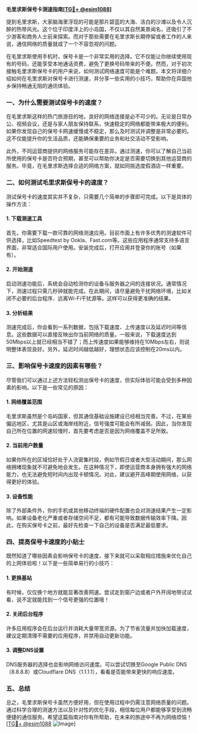 **毛里求斯保号卡测速指南[[TG💪+ @esim1088](https://t.me/s/esim1088)]**

提到毛里求斯，大家脑海里浮现的可能是那片碧蓝的大海、洁白的沙滩以及令人沉醉的热带风光。这个位于印度洋上的小岛国，不仅以其自然美景闻名，还吸引了不少游客和商务人士前来探索。而对于那些需要在毛里求斯长期停留或者工作的人来说，通信网络的质量就成了一个不容忽视的问题。

在毛里求斯使用手机时，保号卡是一个非常实用的选择。它不仅能让你继续使用现有的号码，还能享受本地通话资费，避免了更换号码带来的不便。然而，对于初次接触毛里求斯保号卡的用户来说，如何测试网络速度可能是个难题。本文将详细介绍如何在毛里求斯对保号卡进行测速，并分享一些实用的小技巧，帮助你在异国他乡保持畅通无阻的通讯体验。

### 一、为什么需要测试保号卡的速度？

在毛里求斯这样的热门旅游目的地，良好的网络连接是必不可少的。无论是日常办公、视频会议，还是与家人朋友保持联系，快速稳定的网络都能带来极大的便利。如果你发现自己的保号卡网速缓慢或不稳定，那么及时测试并调整是非常必要的。这不仅能提升你的生活品质，还能确保重要的业务和社交活动不受影响。

此外，不同运营商提供的网络服务可能存在差异。通过测速，你可以了解自己当前所使用的保号卡是否符合预期，甚至可以帮助你决定是否需要切换到其他运营商的服务。毕竟，在毛里求斯选择合适的网络方案，就如同挑选度假酒店一样重要。

### 二、如何测试毛里求斯保号卡的速度？

测试保号卡的速度其实并不复杂，只需要几个简单的步骤即可完成。以下是具体的操作方法：

#### 1. 下载测速工具

首先，你需要下载一款可靠的网络测速应用。目前市面上有许多优秀的测速软件可供选择，比如Speedtest by Ookla、Fast.com等。这些应用程序通常支持多语言界面，非常适合国际用户使用。安装完成后，打开应用并登录你的账号（如果有）。

#### 2. 开始测速

启动测速功能后，系统会自动检测你的设备与服务器之间的连接状况。通常情况下，测速过程只需几秒钟就能完成。在此期间，请尽量避免干扰网络环境，比如关闭不必要的后台程序、远离Wi-Fi干扰源等。这样可以获得更准确的结果。

#### 3. 分析结果

测速完成后，你会看到一系列数据，包括下载速度、上传速度以及延迟时间等信息。这些数据可以直接反映出你当前网络的质量。一般来说，下载速度达到50Mbps以上就已经相当不错了；而上传速度如果能够维持在10Mbps左右，则说明整体表现良好。另外，延迟时间越低越好，理想状态应该控制在20ms以内。

### 三、影响保号卡速度的因素有哪些？

尽管我们可以通过上述方法轻松测出保号卡的速度，但实际体验可能会受到多种因素的影响。以下是一些常见的原因：

#### 1. 网络覆盖范围

毛里求斯虽然是个岛屿国家，但其通信基础设施建设已经相当完善。不过，在某些偏远地区，尤其是山区或海岸线附近，信号强度可能会有所减弱。因此，当你发现自己所在位置的网速较慢时，首先要考虑是否是因为网络覆盖不足所致。

#### 2. 当前用户数量

如果你所在的区域恰好处于人流密集时段，例如节假日或者大型活动期间，那么网络拥堵现象就不可避免地会发生。在这种情况下，即使运营商本身拥有强大的网络能力，也无法避免短时间内出现卡顿情况。对此，建议避开高峰期使用网络，以获得更好的体验。

#### 3. 设备性能

除了外部条件外，你的手机或其他移动终端的硬件配置也会对测速结果产生一定影响。如果设备老化严重或者存储空间不足，都有可能导致数据传输效率下降。因此，在购买保号卡之前，最好先检查一下自己的设备是否满足最低要求。

### 四、提高保号卡速度的小贴士

既然知道了哪些因素会影响保号卡的速度，接下来就可以采取相应措施来优化自己的上网体验啦！以下是一些简单易行的小技巧：

#### 1. 更换基站

有时候，仅仅换个地方就能显著改善网速。尝试走到窗户边或者户外开阔地带试试看，说不定就能找到一个信号更强的位置哦！

#### 2. 关闭后台程序

许多应用程序会在后台运行并消耗大量带宽资源。为了节省流量并加快加载速度，建议定期清理不需要的应用程序，并禁用自动更新功能。

#### 3. 调整DNS设置

DNS服务器的选择也会影响网络访问速度。可以尝试切换至Google Public DNS（8.8.8.8）或Cloudflare DNS（1.1.1.1），看看是否能带来更快的响应速度。

### 五、总结

总之，毛里求斯保号卡虽然方便好用，但在使用过程中仍需注意网络质量的问题。通过科学合理的测速方法以及针对性的优化手段，相信每位用户都能够享受到流畅便捷的通信服务。希望这篇指南对你有所帮助，在未来的旅途中不再为网络烦恼！[[TG💪+ @esim1088](https://t.me/s/esim1088) ![Image](https://i.postimg.cc/4NQfJmqS/Snipaste-2025-05-13-00-14-12.png)]